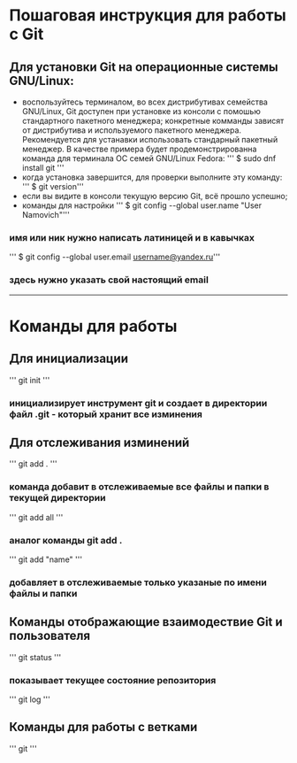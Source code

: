 # Пошаговая инструкция для работы с Git

## Для установки Git на операционные системы GNU/Linux:
- воспользуйтесь терминалом, во всех дистрибутивах семейства GNU/Linux, Git доступен при установке из консоли с помошью стандартного пакетного менеджера;
  конкретные комманды зависят от дистрибутива и используемого пакетного менеджера.
  Рекомендуется для устанавки использовать стандарный пакетный менеджер. В качестве примера будет продемонстрированна команда для терминала ОС семей GNU/Linux Fedora:
''' $ sudo dnf install git '''
- когда установка завершится, для проверки выполните эту команду:
''' $ git version'''
- если вы видите в консоли текущую версию Git, всё прошло успешно;
- команды для настройки
''' $ git config --global user.name "User Namovich"''' 
### имя или ник нужно написать латиницей и в кавычках

''' $ git config --global user.email username@yandex.ru'''
### здесь нужно указать свой настоящий email

--------------------------------------------------------------------------------

# Команды для работы
## Для инициализации
''' git init '''
### инициализирует инструмент git и создает в директории файл .git - который хранит все изминения
## Для отслеживания изминений 
''' git add . '''
### команда добавит в отслеживаемые все файлы и папки в текущей директории
''' git add all '''
### аналог команды git add .
''' git add "name" '''
### добавляет в отслеживаемые только указаные по имени файлы и папки
## Команды отображающие взаимодествие Git и пользователя
''' git status '''
### показывает текущее состояние репозитория
''' git log '''
### 
## Команды для работы с ветками
''' git  '''
